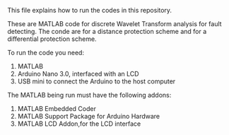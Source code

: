 This file explains how to run the codes in this repository.

These are MATLAB code for discrete Wavelet Transform analysis for fault detecting.
The conde are for a distance protection scheme and for a differential protection scheme.

To run the code you need:
1. MATLAB
2. Arduino Nano 3.0, interfaced with an LCD
3. USB mini to connect the Arduino to the host computer

The MATLAB being run must have the following addons:
1. MATLAB Embedded Coder
2. MATLAB Support Package for Arduino Hardware
3. MATLAB LCD Addon,for the LCD interface
